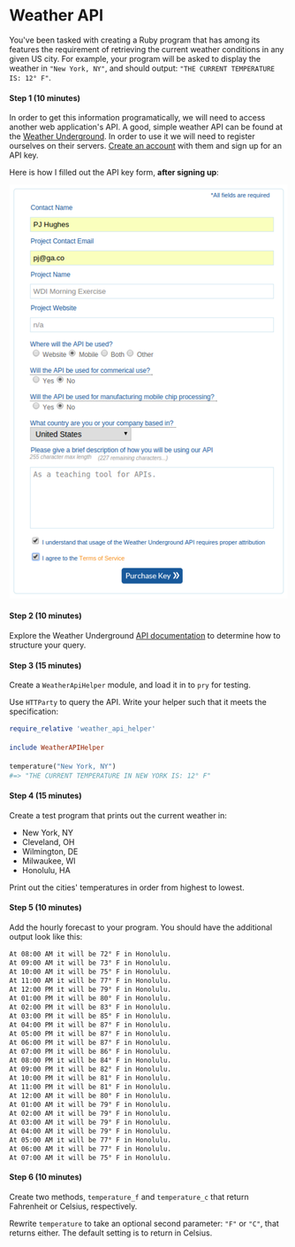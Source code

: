 # Weather API

You've been tasked with creating a Ruby program that has among its features the
requirement of retrieving the current weather conditions in any given US city.
For example, your program will be asked to display the weather in
`"New York, NY"`, and should output: `"THE CURRENT TEMPERATURE IS: 12° F"`.

#### Step 1 (10 minutes)

In order to get this information programatically, we will need to access
another web application's API. A good, simple weather API can be found at the
[Weather Underground](http://www.wunderground.com/weather/api/). In order to use
it we will need to register ourselves on their servers.
[Create an account](http://www.wunderground.com/weather/api/d/login.html) with
them and sign up for an API key.

Here is how I filled out the API key form, **after signing up**:

![Form example](img/form-example.png)

#### Step 2 (10 minutes)

Explore the Weather Underground
[API documentation](http://www.wunderground.com/weather/api/d/docs) to determine
how to structure your query.

#### Step 3 (15 minutes)

Create a `WeatherApiHelper` module, and load it in to `pry` for
testing.

Use `HTTParty` to query the API. Write your helper such that it meets the
specification:

```ruby
require_relative 'weather_api_helper'

include WeatherAPIHelper

temperature("New York, NY")
#=> "THE CURRENT TEMPERATURE IN NEW YORK IS: 12° F"
```

#### Step 4 (15 minutes)

Create a test program that prints out the current weather in:

- New York, NY
- Cleveland, OH
- Wilmington, DE
- Milwaukee, WI
- Honolulu, HA

Print out the cities' temperatures in order from highest to lowest.

#### Step 5 (10 minutes)

Add the hourly forecast to your program. You should have the additional output
look like this:

```
At 08:00 AM it will be 72° F in Honolulu.
At 09:00 AM it will be 73° F in Honolulu.
At 10:00 AM it will be 75° F in Honolulu.
At 11:00 AM it will be 77° F in Honolulu.
At 12:00 PM it will be 79° F in Honolulu.
At 01:00 PM it will be 80° F in Honolulu.
At 02:00 PM it will be 83° F in Honolulu.
At 03:00 PM it will be 85° F in Honolulu.
At 04:00 PM it will be 87° F in Honolulu.
At 05:00 PM it will be 87° F in Honolulu.
At 06:00 PM it will be 87° F in Honolulu.
At 07:00 PM it will be 86° F in Honolulu.
At 08:00 PM it will be 84° F in Honolulu.
At 09:00 PM it will be 82° F in Honolulu.
At 10:00 PM it will be 81° F in Honolulu.
At 11:00 PM it will be 81° F in Honolulu.
At 12:00 AM it will be 80° F in Honolulu.
At 01:00 AM it will be 79° F in Honolulu.
At 02:00 AM it will be 79° F in Honolulu.
At 03:00 AM it will be 79° F in Honolulu.
At 04:00 AM it will be 79° F in Honolulu.
At 05:00 AM it will be 77° F in Honolulu.
At 06:00 AM it will be 77° F in Honolulu.
At 07:00 AM it will be 75° F in Honolulu.
```

#### Step 6 (10 minutes)

Create two methods, `temperature_f` and `temperature_c` that return Fahrenheit
or Celsius, respectively.

Rewrite `temperature` to take an optional second parameter: `"F"` or `"C"`, that
returns either. The default setting is to return in Celsius.
